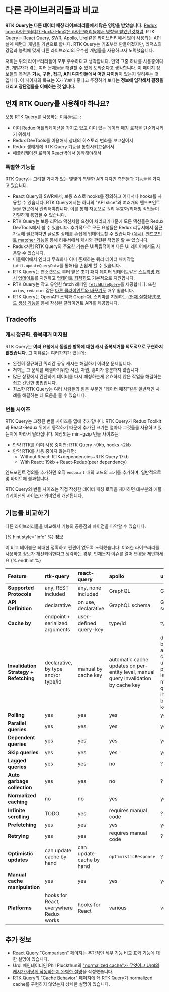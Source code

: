 # 다른 라이브러리들과 비교

**RTK Query는 다른 데이터 패칭 라이브러리들에서 많은 영향을 받았습니다.** [Redux core 라이브러리가 Flux나 Elm같은 라이브러리들에서 영향을 받았던것처럼](https://redux.js.org/understanding/history-and-design/prior-art), RTK Query는 React Query, SWR, Apollo, Urql같은 라이브러리에서 많이 사용되는 API 설계 패턴과 개념을 기반으로 합니다. RTK Query는 기초부터 만들어졌지만, 리덕스의 강점과 능력에 맞게 다른 라이브러리의 우수한 개념들을 사용하고자 노력했습니다. 

저희는 위의 라이브러리들이 모두 우수하다고 생각합니다. 만약 그중 하나를 사용중이다면, 개발자가 겪는 여러 문제들을 해결할 수 있게 도와준다고 생각합니다. 이 페이지 정보들의 목적은 **기능, 구현, 접근, API 디자인들에서 어떤 차이점**이 있는지 알려주는 것 입니다. 이 페이지의 목표는 X가 Y보다 좋다고 주장하기 보다는 **정보에 입각해서 결정을 내리고 장단점들을 이해하는 것 입니다.** 

## 언제 RTK Query를 사용해야 하나요?

보통 RTK Query를 사용하는 이유들로는:

* 이미 Redux 어플리케이션을 가지고 있고 이미 있는 데이터 패칭 로직을 단순화시키기 위해서
* Redux DevTools를 이용해서 상태의 히스토리 변화를 보고싶어서
* Redux 생태계에 RTK Query 기능을 통합시키고싶어서
* 애플리케이션 로직이 React밖에서 동작해야해서

### 특별한 기능들

RTK Query는 고려할 가치가 있는 몇몇의 특별한 API 디자인 측면들과 기능들을 가지고 있습니다.

* React Query와 SWR에서, 보통 스스로 hooks를 정의하고 어디서나 hooks를 사용할 수 있습니다. RTK Query에서는 하나의 "API slice"와 여러개의 엔드포인트들을 한곳에서 관리해야합니다. 이를 통해 자동으로 쿼리 무효화/리패칭 작업들이 긴밀하게 통합될 수 있습니다. 
* RTK Query는 보통 리덕스 액션처럼 요청이 처리되기때문에 모든 액션들은 Redux DevTools에서 볼 수 있습니다. 추가적으로 모든 요청들은 Redux 리듀서에서 접근가능해 필요하다면 글로벌 상태를 손쉽게 업데이트할 수 있습니다 \([예시](https://github.com/reduxjs/redux-toolkit/issues/958#issuecomment-809570419)\). [엔드포인트 matcher 기능](https://redux-toolkit.js.org/rtk-query/api/created-api/endpoints#matchers)을 통해 리듀서에서 캐시와 관련된 작업을 할 수 있습니다. 
* Redux처럼 RTK Query의 주요한 기능은 UI독립적이며 다른 UI 레이어에서도 사용할 수 있습니다. 
* 미들웨어에서 엔티티 무효화나 이미 존재하는 쿼리 데이터 패치작업\(`util.updateQueryData`를 통해\)을 손쉽게 할 수 있습니다. 
* RTK Query는 웹소켓으로 부터 받은 초기 패치 데이터 업데이트같은 [스트리밍 캐시 업데이트](https://redux-toolkit.js.org/rtk-query/usage/streaming-updates)를 지원하고 [업데이트 최적화](https://redux-toolkit.js.org/rtk-query/usage/optimistic-updates)도 기본적으로 지원합니다. 
* RTK Query는 작고 유연한 fetch 래퍼인 [`fetchBaseQuery`](https://redux-toolkit.js.org/rtk-query/api/fetchBaseQuery)를 제공합니다. 또한 `axios`, `redaxios` 같은 [다른 클라이언트와 바꾸기도](https://redux-toolkit.js.org/rtk-query/usage/customizing-queries) 매우 쉽습니다. 
* RTK Query는 OpenAPI 스펙과 GraphQL 스키마를 지원하는 [\(현재 실험적인\)코드 생성 기능](https://github.com/rtk-incubator/rtk-query-codegen)을 통해 작성된 클라이언트 API를 제공합니다.

## Tradeoffs

### 캐시 정규화, 중복제거 미지원

RTK Query는 **여러 요청에서 동일한 항목에 대한 캐시 중복제거를 의도적으로 구현하지 않았습니다.** 그 이유로는 여러가지가 있는데: 

* 완전히 정규화된 쿼리간 공유 캐시는 해결하기 어려운 문제입니다. 
* 저희는 그 문제를 해결하기위한 시간, 자원, 흥미가 충분하지 않습니다. 
* 많은 상황에서 간단하게 데이터를 다시 패칭하는게 유효하지 않은 작업을 해결하는 쉽고 간단한 방법입니다. 
* 최소한 RTK Query는 여러 사람들의 힘든 부분인 "데이터 패칭"같은 일반적인 사례를 해결하는 데 도움을 줄 수 있습니다. 

### 번들 사이즈

RTK Query는 고정된 번들 사이즈를 앱에 추가합니다. RTK Query가 Redux Toolkit과 React-Redux 위에서 동작하기 때문에 추가된 크기는 얼마나 그것들을 사용하고 있는지에 따라서 달라집니다. 예상되는 min+gzip 번들 사이즈는: 

* 만약 RTK를 이미 사용 중이면: RTK Query ~9kb, hooks ~2kb
* 만약 RTK를 사용 중이지 않는다면:
  * Without React: RTK+dependencies+RTK Query 17kb
  * With React: 19kb + React-Redux\(peer dependency\)

엔드포인트 정의를 추가하면 오직 `endpoint` 내의 코드의 크기를 추가하며, 일반적으로 몇 바이트에 불과합니다.

RTK Query의 번들 사이즈는 직접 작성한 데이터 패칭 로직을 제거하면 대부분의 애플리케이션의 사이즈가 의미있게 개선됩니다.

## 기능들 비교하기

다른 라이브러리들을 비교해서 기능의 공통점과 차이점을 파악할 수 있습니다.

{% hint style="info" %}
**정보**

이 비교 테이블은 최대한 정확하고 편견이 없도록 노력했습니다. 이러한 라이브러리를 사용하고 정보가 개선되야한다고 생각하는 경우, 언제든지 이슈를 열어 변경을 제안하세요
{% endhint %}

| Feature | rtk-query | react-query | apollo | urql |
| :--- | :--- | :--- | :--- | :--- |
| **Supported Protocols** | any, REST included | any, none included | GraphQL | GraphQL |
| **API Definition** | declarative | on use, declarative | GraphQL schema | GraphQL schema |
| **Cache by** | endpoint + serialized arguments | user-defined query-key | type/id | type/id? |
| **Invalidation Strategy + Refetching** | declarative, by type and/or type/id | manual by cache key | automatic cache updates on per-entity level, manual query invalidation by cache key | declarative, by type OR automatic cache updates on per-entity level, manual query invalidation by cache key |
| **Polling** | yes | yes | yes | yes |
| **Parallel queries** | yes | yes | yes | yes |
| **Dependent queries** | yes | yes | yes | yes |
| **Skip queries** | yes | yes | yes | yes |
| **Lagged queries** | yes | yes | no | ? |
| **Auto garbage collection** | yes | yes | no | ? |
| **Normalized caching** | no | no | yes | yes |
| **Infinite scrolling** | TODO | yes | requires manual code | ? |
| **Prefetching** | yes | yes | yes | yes? |
| **Retrying** | yes | yes | requires manual code | ? |
| **Optimistic updates** | can update cache by hand | can update cache by hand | `optimisticResponse` | ? |
| **Manual cache manipulation** | yes | yes | yes | yes |
| **Platforms** | hooks for React, everywhere Redux works | hooks for React | various | various |

## 추가 정보

* [React Query "Comparison" 페이지](https://react-query.tanstack.com/comparison)는 추가적인 세부 기능 비교 표와 기능에 대한 설명이 있습니다. 
* Urql 메인테이너인 Phil Pluckthun의 ["normalized cache"가 무엇이고 Urql의 캐시가 어떻게 작동하는지 완벽한 설명](https://kitten.sh/graphql-normalized-caching)을 작성했습니다. 
* [RTK Query의 "Cache Behavior" 페이지](https://redux-toolkit.js.org/rtk-query/usage/cache-behavior#tradeoffs)에 왜 RTK Query가 normalized cache를 구현하지 않았는지 상세한 설명이 있습니다. 

